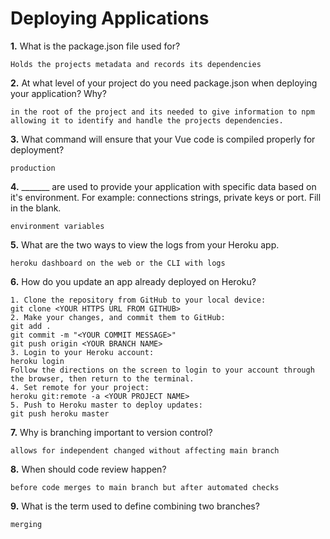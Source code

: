 # Deploying Applications

**1.** What is the package.json file used for?
<!-- enter you answer in the space below -->
```
Holds the projects metadata and records its dependencies 
``` 
**2.** At what level of your project do you need package.json when deploying your application? Why?
<!-- enter you answer in the space below -->
```
in the root of the project and its needed to give information to npm allowing it to identify and handle the projects dependencies.
```
**3.** What command will ensure that your Vue code is compiled properly for deployment?
<!-- enter you answer in the space below -->
```
production
```
**4.** _______ are used to provide your application with specific data based on it's environment. For example: connections strings, private keys or port. Fill in the blank.
<!-- enter you answer in the space below -->
```
environment variables
```
**5.** What are the two ways to view the logs from your Heroku app.
<!-- enter you answer in the space below -->
```
heroku dashboard on the web or the CLI with logs
```
**6.** How do you update an app already deployed on Heroku?
<!-- enter you answer in the space below -->
```
1. Clone the repository from GitHub to your local device:
git clone <YOUR HTTPS URL FROM GITHUB>
2. Make your changes, and commit them to GitHub:
git add .
git commit -m "<YOUR COMMIT MESSAGE>"
git push origin <YOUR BRANCH NAME>
3. Login to your Heroku account:
heroku login
Follow the directions on the screen to login to your account through the browser, then return to the terminal.
4. Set remote for your project:
heroku git:remote -a <YOUR PROJECT NAME>
5. Push to Heroku master to deploy updates:
git push heroku master
```
**7.** Why is branching important to version control?
<!-- enter you answer in the space below -->
```
allows for independent changed without affecting main branch 
```
**8.** When should code review happen?
<!-- enter you answer in the space below -->
```
before code merges to main branch but after automated checks
```
**9.** What is the term used to define combining two branches?
<!-- enter you answer in the space below -->
```
merging
```